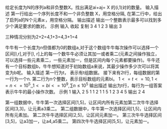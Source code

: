 给定长度为N的序列a和非负整数X。找出满足ai+aj= X
的(i,1)对的数量。
输入描述
第一行给出一个序列长度不和一个非负整数 X，用空格分隔,
在第二行中，给出了启列a的N个元素a:，用空格分隔。
输出描述
输出一个整数表示最多可以找到多少个满足要求的数对。
示例
输入
收起
复制
3 4
1 2 3
输出
3

三种情况分别为2+2=4,1+3=4,3+1=4


牛牛有一个长度为n但值都为0的数组a,对于这个数组牛牛每次操作可以选择一个区间[l,r],对于[l, r]上的每一个数牛牛必须让其加一或者乘二(元素之间操作独立，可以选择一些元素乘二，一些元素加一，但是区间内每个元素都要操作)。牛牛还有一个目标数组b，牛牛想知道对于初始数组a来说，其最少操作多少次可以将其变为b呢。
输入描述
第一行为t， 表示有t组数据。
接下来有2t行，每组数据的第一行为一个n.
第二行为n个整数，表示目标数组的元素bi。
$1<=t<=10 , 1<=n<=10^5,,1<=bi<=10^9,  \sum n ≤10^5$
输出描述
输出为t行，每行为一组答案表示牛牛的最小操作次数。
示例 1
输入
2
5
1 1 2 1 1
5
1 2 3 4 5
输出
2 
4

第一组数据中，牛牛第一次选择区间[1,5]，让区间内所有元素加第二次牛牛选择区间[3,3]，让元素a3乘二。
第二组数据中，牛牛第一次选择区间[1,5]，让区间内所有元素加。
第二次牛牛选择区间[2,5]，让区间元素加一。
第三次牛牛选择区间[3,5]，让a3加一，让a4,a5乘二。
第四次牛牛选择区间[5,5]，让元素加一。